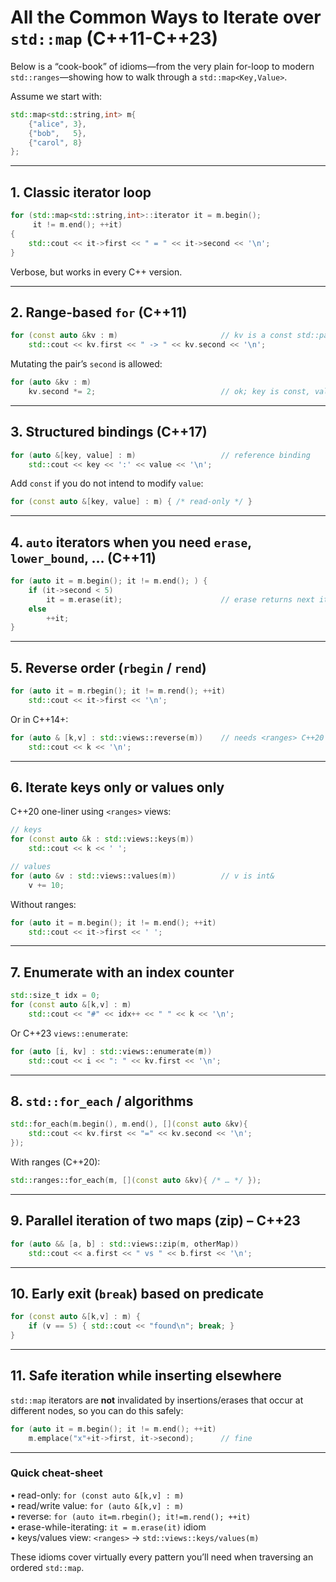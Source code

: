 # All the Common Ways to Iterate over `std::map` (C++11-C++23)

Below is a “cook-book” of idioms—from the very plain for-loop to modern
`std::ranges`—showing how to walk through a `std::map<Key,Value>`.

Assume we start with:

```cpp
std::map<std::string,int> m{
    {"alice", 3},
    {"bob",   5},
    {"carol", 8}
};
```

---

## 1. Classic iterator loop

```cpp
for (std::map<std::string,int>::iterator it = m.begin();
     it != m.end(); ++it)
{
    std::cout << it->first << " = " << it->second << '\n';
}
```

Verbose, but works in every C++ version.

---

## 2. Range-based `for`  (C++11)

```cpp
for (const auto &kv : m)                       // kv is a const std::pair<const Key,Val>&
    std::cout << kv.first << " -> " << kv.second << '\n';
```

Mutating the pair’s `second` is allowed:

```cpp
for (auto &kv : m)
    kv.second *= 2;                            // ok; key is const, value is not
```

---

## 3. Structured bindings  (C++17)

```cpp
for (auto &[key, value] : m)                   // reference binding
    std::cout << key << ':' << value << '\n';
```

Add `const` if you do not intend to modify `value`:

```cpp
for (const auto &[key, value] : m) { /* read-only */ }
```

---

## 4. `auto` iterators when you need `erase`, `lower_bound`, … (C++11)

```cpp
for (auto it = m.begin(); it != m.end(); ) {
    if (it->second < 5)
        it = m.erase(it);                      // erase returns next iterator
    else
        ++it;
}
```

---

## 5. Reverse order  (`rbegin` / `rend`)

```cpp
for (auto it = m.rbegin(); it != m.rend(); ++it)
    std::cout << it->first << '\n';
```

Or in C++14+:

```cpp
for (auto & [k,v] : std::views::reverse(m))    // needs <ranges> C++20
    std::cout << k << '\n';
```

---

## 6. Iterate **keys only** or **values only**

C++20 one-liner using `<ranges>` views:

```cpp
// keys
for (const auto &k : std::views::keys(m))
    std::cout << k << ' ';

// values
for (auto &v : std::views::values(m))          // v is int&
    v += 10;
```

Without ranges:

```cpp
for (auto it = m.begin(); it != m.end(); ++it)
    std::cout << it->first << ' ';
```

---

## 7. Enumerate with an index counter

```cpp
std::size_t idx = 0;
for (const auto &[k,v] : m)
    std::cout << "#" << idx++ << " " << k << '\n';
```

Or C++23 `views::enumerate`:

```cpp
for (auto [i, kv] : std::views::enumerate(m))
    std::cout << i << ": " << kv.first << '\n';
```

---

## 8. `std::for_each` / algorithms

```cpp
std::for_each(m.begin(), m.end(), [](const auto &kv){
    std::cout << kv.first << "=" << kv.second << '\n';
});
```

With ranges (C++20):

```cpp
std::ranges::for_each(m, [](const auto &kv){ /* … */ });
```

---

## 9. Parallel iteration of two maps (zip) – C++23

```cpp
for (auto && [a, b] : std::views::zip(m, otherMap))
    std::cout << a.first << " vs " << b.first << '\n';
```

---

## 10. Early exit (`break`) based on predicate

```cpp
for (const auto &[k,v] : m) {
    if (v == 5) { std::cout << "found\n"; break; }
}
```

---

## 11. Safe iteration while inserting elsewhere

`std::map` iterators are **not** invalidated by insertions/erases that occur at
different nodes, so you can do this safely:

```cpp
for (auto it = m.begin(); it != m.end(); ++it)
    m.emplace("x"+it->first, it->second);      // fine
```

---

### Quick cheat-sheet

• read-only: `for (const auto &[k,v] : m)`  
• read/write value: `for (auto &[k,v] : m)`  
• reverse: `for (auto it=m.rbegin(); it!=m.rend(); ++it)`  
• erase-while-iterating: `it = m.erase(it)` idiom  
• keys/values view: `<ranges>` → `std::views::keys/values(m)`

These idioms cover virtually every pattern you’ll need when traversing an
ordered `std::map`.